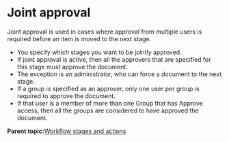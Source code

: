 # Joint approval 

Joint approval is used in cases where approval from multiple users is required before an item is moved to the next stage.

-   You specify which stages you want to be jointly approved.
-   If joint approval is active, then all the approvers that are specified for this stage must approve the document.
-   The exception is an administrator, who can force a document to the next stage.
-   If a group is specified as an approver, only one user per group is required to approve the document.
-   If that user is a member of more than one Group that has Approve access, then all the groups are considered to have approved the document.

**Parent topic:**[Workflow stages and actions ](../wcm/wcm_dev_workflows_overview.md)

